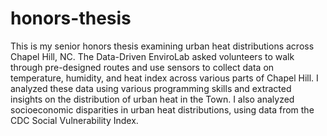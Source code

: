 # honors-thesis
This is my senior honors thesis examining urban heat distributions across Chapel Hill, NC. The Data-Driven EnviroLab asked volunteers to walk through pre-designed routes and use sensors to collect data on temperature, humidity, and heat index across various parts of Chapel Hill. I analyzed these data using various programming skills and extracted insights on the distribution of urban heat in the Town. I also analyzed socioeconomic disparities in urban heat distributions, using data from the CDC Social Vulnerability Index.

